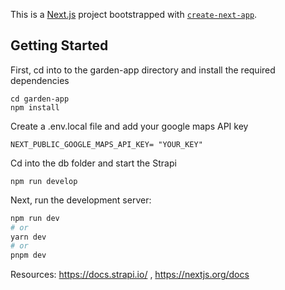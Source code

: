 This is a [Next.js](https://nextjs.org/) project bootstrapped with [`create-next-app`](https://github.com/vercel/next.js/tree/canary/packages/create-next-app).

## Getting Started

First, cd into to the garden-app directory and install the required dependencies
```
cd garden-app
npm install
```

Create a .env.local file and add your google maps API key
```
NEXT_PUBLIC_GOOGLE_MAPS_API_KEY= "YOUR_KEY"
```
Cd into the db folder and start the Strapi 
```
npm run develop
```

Next, run the development server:
```bash
npm run dev
# or
yarn dev
# or
pnpm dev
```

Resources:
https://docs.strapi.io/ ,
https://nextjs.org/docs




